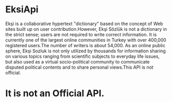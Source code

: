 # EksiApi
Ekşi is a collaborative hypertext "dictionary" based on the concept of Web sites built up on user contribution.However, Ekşi Sözlük is not a dictionary in the strict sense; users are not required to write correct information. It is currently one of the largest online communities in Turkey with over 400,000 registered users.The number of writers is about 54,000. As an online public sphere, Ekşi Sozluk is not only utilized by thousands for information sharing on various topics ranging from scientific subjects to everyday life issues, but also used as a virtual socio-political community to communicate disputed political contents and to share personal views.This API is not official.

# It is not an Official API.

